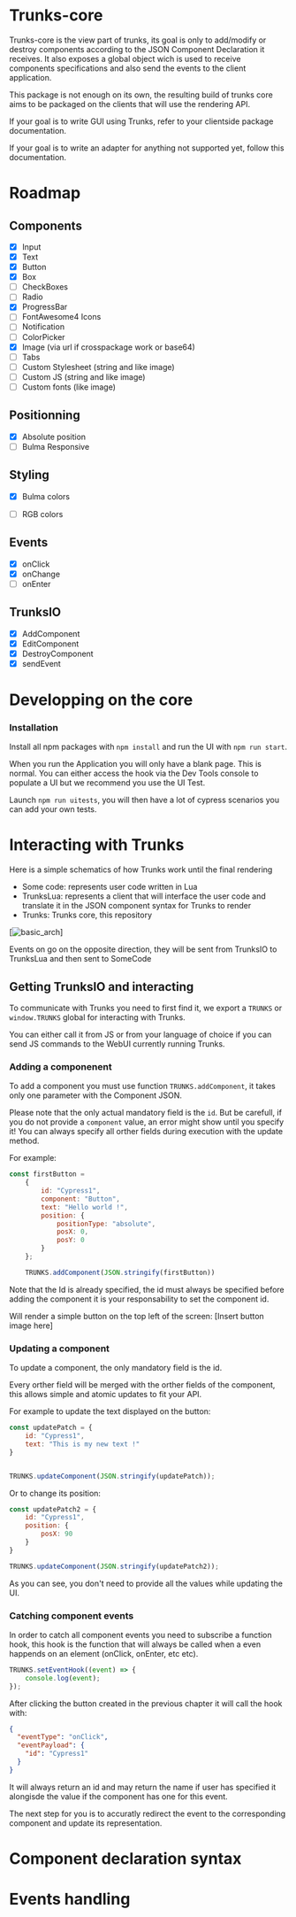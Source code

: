 # Trunks-core

Trunks-core is the view part of trunks, its goal is only to add/modify or destroy components according to the JSON Component Declaration it receives.
It also exposes a global object wich is used to receive components specifications and also send the events to the client application.

This package is not enough on its own, the resulting build of trunks core aims to be packaged on the clients that will use the rendering API.

If your goal is to write GUI using Trunks, refer to your clientside package documentation.

If your goal is to write an adapter for anything not supported yet, follow this documentation.

# Roadmap
## Components
- [X] Input
- [X] Text
- [X] Button
- [X] Box
- [ ] CheckBoxes
- [ ] Radio
- [X] ProgressBar
- [ ] FontAwesome4 Icons
- [ ] Notification
- [ ] ColorPicker
- [X] Image (via url if crosspackage work or base64)
- [ ] Tabs
- [ ] Custom Stylesheet (string and like image)
- [ ] Custom JS (string and like image)
- [ ] Custom fonts (like image)

## Positionning
- [X] Absolute position
- [ ] Bulma Responsive

## Styling
- [X] Bulma colors
- [ ] RGB colors


## Events
- [X] onClick
- [X] onChange
- [ ] onEnter

## TrunksIO
- [X] AddComponent
- [X] EditComponent
- [X] DestroyComponent
- [X] sendEvent

# Developping on the core
### Installation
Install all npm packages with `npm install` and run the UI with `npm run start`.

When you run the Application you will only have a blank page. This is normal.
You can either access the hook via the Dev Tools console to populate a UI but we recommend you use the UI Test.

Launch `npm run uitests`, you will then have a lot of cypress scenarios you can add your own tests.

# Interacting with Trunks
Here is a simple schematics of how Trunks work until the final rendering

- Some code: represents user code written in Lua
- TrunksLua: represents a client that will interface the user code and translate it in the JSON component syntax for Trunks to render
- Trunks: Trunks core, this repository

[![basic_arch](https://raw.githubusercontent.com/DKFN/trunks-core/main/docs/images/interaction_basic.png.png)]


Events on go on the opposite direction, they will be sent from TrunksIO to TrunksLua and then sent to SomeCode
## Getting TrunksIO and interacting
To communicate with Trunks you need to first find it, we export a `TRUNKS` or `window.TRUNKS` global for interacting with Trunks.

You can either call it from JS or from your language of choice if you can send JS commands to the WebUI currently running Trunks.

### Adding a componenent
To add a component you must use function `TRUNKS.addComponent`, it takes only one parameter with the Component JSON.

Please note that the only actual mandatory field is the `id`. But be carefull, if you do not provide a `component` value, an error might show until you specify it!
You can always specify all orther fields during execution with the update method.

For example:
```javascript
const firstButton = 
    {
        id: "Cypress1",
        component: "Button",
        text: "Hello world !",
        position: {
            positionType: "absolute",
            posX: 0,
            posY: 0
        }
    };

    TRUNKS.addComponent(JSON.stringify(firstButton))
```

Note that the Id is already specified, the id must always be specified before adding the component it is your responsability to set the component id.

Will render a simple button on the top left of the screen:
[Insert button image here]

### Updating a component
To update a component, the only mandatory field is the id.

Every orther field will be merged with the orther fields of the component, this allows simple and atomic updates to fit your API.

For example to update the text displayed on the button:
```javascript
const updatePatch = {
    id: "Cypress1",
    text: "This is my new text !"
}


TRUNKS.updateComponent(JSON.stringify(updatePatch));
```

Or to change its position:
```javascript
const updatePatch2 = {
    id: "Cypress1",
    position: {
        posX: 90
    }
}

TRUNKS.updateComponent(JSON.stringify(updatePatch2));
```

As you can see, you don't need to provide all the values while updating the UI.

### Catching component events
In order to catch all component events you need to subscribe a function hook, this hook is the function that will always be called
when a even happends on an element (onClick, onEnter, etc etc).
```javascript
TRUNKS.setEventHook((event) => {
    console.log(event);
});
```

After clicking the button created in the previous chapter it will call the hook with:
```json
{
  "eventType": "onClick",
  "eventPayload": {
    "id": "Cypress1"
  }
}
```

It will always return an id and may return the name if user has specified it alongisde the value if the component has one for this event.

The next step for you is to accuratly redirect the event to the corresponding component and update its representation.

# Component declaration syntax

# Events handling
